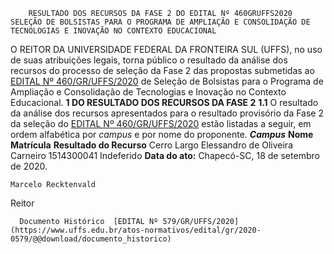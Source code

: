         RESULTADO DOS RECURSOS DA FASE 2 DO EDITAL Nº 460GRUFFS2020 SELEÇÃO DE BOLSISTAS PARA O PROGRAMA DE AMPLIAÇÃO E CONSOLIDAÇÃO DE TECNOLOGIAS E INOVAÇÃO NO CONTEXTO EDUCACIONAL  

 O REITOR DA UNIVERSIDADE FEDERAL DA FRONTEIRA SUL (UFFS), no uso de suas atribuições legais, torna público o resultado da análise dos recursos do processo de seleção da Fase 2 das propostas submetidas ao [EDITAL Nº 460/GR/UFFS/2020](https://www.uffs.edu.br/atos-normativos/edital/gr/2020-0460) de Seleção de Bolsistas para o Programa de Ampliação e Consolidação de Tecnologias e Inovação no Contexto Educacional.  **1 DO RESULTADO DOS RECURSOS DA FASE 2** **1.1**  O resultado da análise dos recursos apresentados para o resultado provisório da Fase 2 da seleção do [EDITAL Nº 460/GR/UFFS/2020](https://www.uffs.edu.br/atos-normativos/edital/gr/2020-0460) estão listadas a seguir, em ordem alfabética por *campus*  e por nome do proponente.      ***Campus***    **Nome**   **Matrícula**   **Resultado do Recurso**     Cerro Largo   Elessandro de Oliveira Carneiro   1514300041   Indeferido            **Data do ato:** Chapecó-SC, 18 de setembro de 2020.   
 

    Marcelo Recktenvald   
 Reitor 

      Documento Histórico  [EDITAL Nº 579/GR/UFFS/2020](https://www.uffs.edu.br/atos-normativos/edital/gr/2020-0579/@@download/documento_historico)     
      